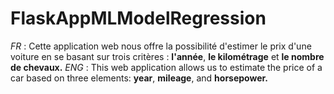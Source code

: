 # FlaskAppMLModelRegression
*FR* : Cette application web nous offre la possibilité d'estimer le prix d'une voiture en se basant sur trois critères : **l'année**, **le kilométrage** et **le nombre de chevaux.**
*ENG* : This web application allows us to estimate the price of a car based on three elements: **year**, **mileage**, and **horsepower.**
